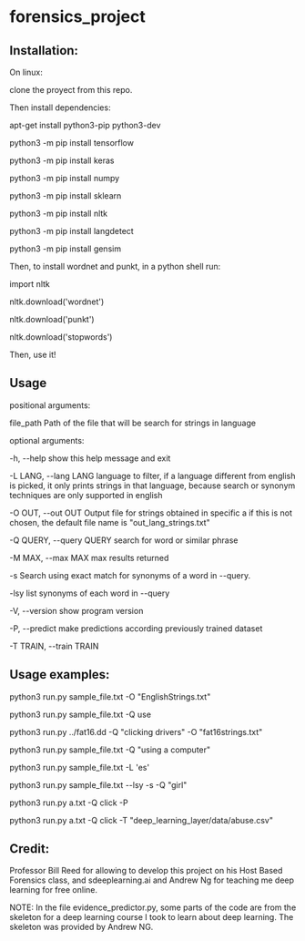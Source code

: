 # forensics_project

## Installation:

On linux:

clone the proyect from this repo.

Then install dependencies:


apt-get install python3-pip python3-dev

python3 -m pip install tensorflow

python3 -m pip install keras

python3 -m pip install numpy

python3 -m pip install sklearn

python3 -m pip install nltk

python3 -m pip install langdetect

python3 -m pip install gensim

Then, to install wordnet and punkt, in a python shell run:

import nltk

nltk.download('wordnet')

nltk.download('punkt')

nltk.download('stopwords')



Then, use it!

## Usage

positional arguments:

file_path             Path of the file that will be search for strings in language

optional arguments:

-h, --help            show this help message and exit

-L LANG, --lang LANG  language to filter, if a language different from english is picked, it only prints strings in that language,
                        because search or synonym techniques are only supported in english

-O OUT, --out OUT     Output file for strings obtained in specific a if this is not chosen, the default file name is
                        "out_lang_strings.txt"

-Q QUERY, --query QUERY
                        search for word or similar phrase

-M MAX, --max MAX     max results returned

-s                    Search using exact match for synonyms of a word in --query.

-lsy                  list synonyms of each word in --query

-V, --version         show program version

-P, --predict         make predictions according previously trained dataset

-T TRAIN, --train TRAIN


## Usage examples:

python3 run.py sample_file.txt -O "EnglishStrings.txt"

python3 run.py sample_file.txt -Q use

python3 run.py ../fat16.dd  -Q "clicking drivers" -O "fat16strings.txt"

python3 run.py sample_file.txt -Q "using a computer"

python3 run.py sample_file.txt -L 'es'

python3 run.py sample_file.txt --lsy -s -Q "girl"

python3 run.py a.txt -Q click -P

python3 run.py a.txt -Q click -T "deep_learning_layer/data/abuse.csv"

## Credit:

Professor Bill Reed for allowing to develop this project on his Host Based Forensics class, and sdeeplearning.ai and Andrew Ng for teaching me deep learning for free online.

NOTE: In the file evidence_predictor.py, some parts of the code are from the skeleton for a deep learning course I took to learn about deep learning. The skeleton was provided by Andrew NG.
